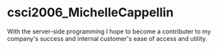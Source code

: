 # csci2006_MichelleCappellin
With the server-side programming I hope to become a contributer to my company's success and internal customer's ease of access and utility. 
